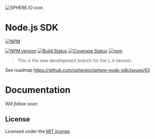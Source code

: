 ![SPHERE.IO icon](https://admin.sphere.io/assets/images/sphere_logo_rgb_long.png)

# Node.js SDK

[![NPM](https://nodei.co/npm/sphere-node-sdk.png?downloads=true)](https://www.npmjs.org/package/sphere-node-sdk)

[![NPM version](https://img.shields.io/npm/v/sphere-node-sdk.svg?style=flat)](https://www.npmjs.com/package/sphere-node-sdk) [![Build Status](https://img.shields.io/travis/sphereio/sphere-node-sdk/rewrite-2.0.svg?style=flat)](https://travis-ci.org/sphereio/sphere-node-sdk) [![Coverage Status](https://coveralls.io/repos/sphereio/sphere-node-sdk/badge.svg?branch=rewrite-2.0&service=github)](https://coveralls.io/github/sphereio/sphere-node-sdk?branch=rewrite-2.0) [![npm](https://img.shields.io/npm/l/express.svg)](https://raw.githubusercontent.com/sphereio/sphere-node-sdk/master/LICENSE-MIT)

> This is the new development branch for the `2.0` version.

See roadmap https://github.com/sphereio/sphere-node-sdk/issues/63

# Documentation

_Will follow soon_


## License

Licensed under the [MIT license](LICENSE-MIT).
